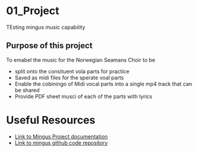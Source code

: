 # 01_Project
TEsting mingus music capability
## Purpose of this project
To emabel the music for the Norwegian Seamans Choir to be 
- split onto the consituent vola parts for practice
- Saved as midi files for the sperate voal parts
- Enable  the cobiningo of Midi vocal parts into a single mp4 track that can be shared 
- Provide PDF sheet musci of each of the parts with lyrics

# Useful Resources
- [Link to Mingus Project documentation](https://bspaans.github.io/python-mingus/)
- [Link to mingus github code repository](https://github.com/bspaans/python-mingus)


